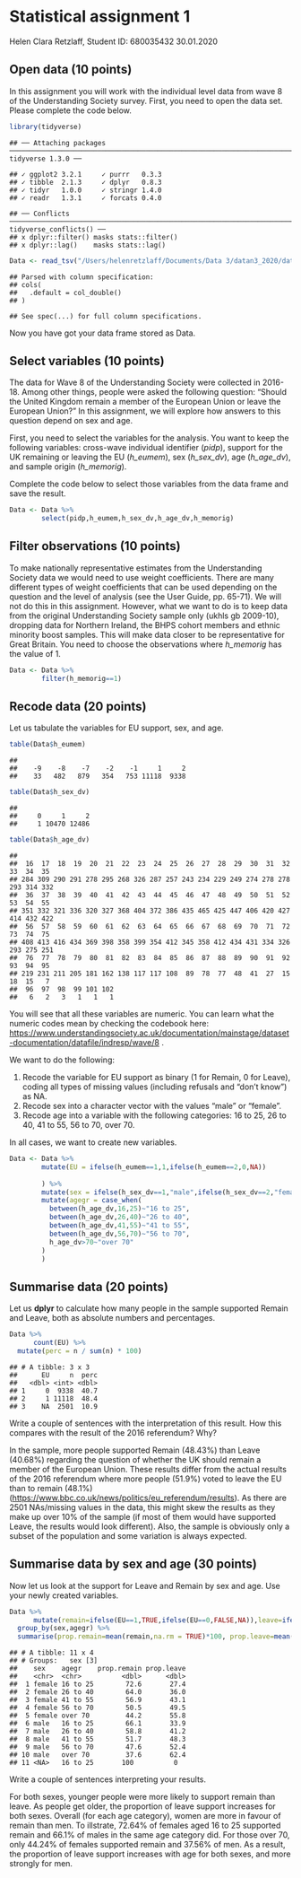 Statistical assignment 1
================
Helen Clara Retzlaff, Student ID: 680035432
30.01.2020

## Open data (10 points)

In this assignment you will work with the individual level data from
wave 8 of the Understanding Society survey. First, you need to open the
data set. Please complete the code
    below.

``` r
library(tidyverse)
```

    ## ── Attaching packages ───────────────────────────────────────────────────────────────────────────────────── tidyverse 1.3.0 ──

    ## ✓ ggplot2 3.2.1     ✓ purrr   0.3.3
    ## ✓ tibble  2.1.3     ✓ dplyr   0.8.3
    ## ✓ tidyr   1.0.0     ✓ stringr 1.4.0
    ## ✓ readr   1.3.1     ✓ forcats 0.4.0

    ## ── Conflicts ──────────────────────────────────────────────────────────────────────────────────────── tidyverse_conflicts() ──
    ## x dplyr::filter() masks stats::filter()
    ## x dplyr::lag()    masks stats::lag()

``` r
Data <- read_tsv("/Users/helenretzlaff/Documents/Data 3/datan3_2020/data/UKDA-6614-tab/tab/ukhls_w8/h_indresp.tab")
```

    ## Parsed with column specification:
    ## cols(
    ##   .default = col_double()
    ## )

    ## See spec(...) for full column specifications.

Now you have got your data frame stored as Data.

## Select variables (10 points)

The data for Wave 8 of the Understanding Society were collected in
2016-18. Among other things, people were asked the following question:
“Should the United Kingdom remain a member of the European Union or
leave the European Union?” In this assignment, we will explore how
answers to this question depend on sex and age.

First, you need to select the variables for the analysis. You want to
keep the following variables: cross-wave individual identifier (*pidp*),
support for the UK remaining or leaving the EU (*h\_eumem*), sex
(*h\_sex\_dv*), age (*h\_age\_dv*), and sample origin (*h\_memorig*).

Complete the code below to select those variables from the data frame
and save the result.

``` r
Data <- Data %>%
        select(pidp,h_eumem,h_sex_dv,h_age_dv,h_memorig)
```

## Filter observations (10 points)

To make nationally representative estimates from the Understanding
Society data we would need to use weight coefficients. There are many
different types of weight coefficients that can be used depending on the
question and the level of analysis (see the User Guide, pp. 65-71). We
will not do this in this assignment. However, what we want to do is to
keep data from the original Understanding Society sample only (ukhls gb
2009-10), dropping data for Northern Ireland, the BHPS cohort members
and ethnic minority boost samples. This will make data closer to be
representative for Great Britain. You need to choose the observations
where *h\_memorig* has the value of 1.

``` r
Data <- Data %>%
        filter(h_memorig==1)
```

## Recode data (20 points)

Let us tabulate the variables for EU support, sex, and age.

``` r
table(Data$h_eumem)
```

    ## 
    ##    -9    -8    -7    -2    -1     1     2 
    ##    33   482   879   354   753 11118  9338

``` r
table(Data$h_sex_dv)
```

    ## 
    ##     0     1     2 
    ##     1 10470 12486

``` r
table(Data$h_age_dv)
```

    ## 
    ##  16  17  18  19  20  21  22  23  24  25  26  27  28  29  30  31  32  33  34  35 
    ## 284 309 290 291 278 295 268 326 287 257 243 234 229 249 274 278 278 293 314 332 
    ##  36  37  38  39  40  41  42  43  44  45  46  47  48  49  50  51  52  53  54  55 
    ## 351 332 321 336 320 327 368 404 372 386 435 465 425 447 406 420 427 414 432 422 
    ##  56  57  58  59  60  61  62  63  64  65  66  67  68  69  70  71  72  73  74  75 
    ## 408 413 416 434 369 398 358 399 354 412 345 358 412 434 431 334 326 293 275 251 
    ##  76  77  78  79  80  81  82  83  84  85  86  87  88  89  90  91  92  93  94  95 
    ## 219 231 211 205 181 162 138 117 117 108  89  78  77  48  41  27  15  18  15   7 
    ##  96  97  98  99 101 102 
    ##   6   2   3   1   1   1

You will see that all these variables are numeric. You can learn what
the numeric codes mean by checking the codebook here:
<https://www.understandingsociety.ac.uk/documentation/mainstage/dataset-documentation/datafile/indresp/wave/8>
.

We want to do the following:

1)  Recode the variable for EU support as binary (1 for Remain, 0 for
    Leave), coding all types of missing values (including refusals and
    “don’t know”) as NA.
2)  Recode sex into a character vector with the values “male” or
    “female”.
3)  Recode age into a variable with the following categories: 16 to 25,
    26 to 40, 41 to 55, 56 to 70, over 70.

In all cases, we want to create new variables.

``` r
Data <- Data %>%
        mutate(EU = ifelse(h_eumem==1,1,ifelse(h_eumem==2,0,NA))
      
        ) %>%
        mutate(sex = ifelse(h_sex_dv==1,"male",ifelse(h_sex_dv==2,"female",NA))) %>%
        mutate(agegr = case_when(
          between(h_age_dv,16,25)~"16 to 25",
          between(h_age_dv,26,40)~"26 to 40",
          between(h_age_dv,41,55)~"41 to 55",
          between(h_age_dv,56,70)~"56 to 70",
          h_age_dv>70~"over 70"
        )
        )
```

## Summarise data (20 points)

Let us **dplyr** to calculate how many people in the sample supported
Remain and Leave, both as absolute numbers and percentages.

``` r
Data %>%
      count(EU) %>% 
  mutate(perc = n / sum(n) * 100)
```

    ## # A tibble: 3 x 3
    ##      EU     n  perc
    ##   <dbl> <int> <dbl>
    ## 1     0  9338  40.7
    ## 2     1 11118  48.4
    ## 3    NA  2501  10.9

Write a couple of sentences with the interpretation of this result. How
this compares with the result of the 2016 referendum? Why?

In the sample, more people supported Remain (48.43%) than Leave (40.68%)
regarding the question of whether the UK should remain a member of the
European Union. These results differ from the actual results of the 2016
referendum where more people (51.9%) voted to leave the EU than to
remain (48.1%)
(<https://www.bbc.co.uk/news/politics/eu_referendum/results>). As there
are 2501 NAs/missing values in the data, this might skew the results as
they make up over 10% of the sample (if most of them would have
supported Leave, the results would look different). Also, the sample is
obviously only a subset of the population and some variation is always
expected.

## Summarise data by sex and age (30 points)

Now let us look at the support for Leave and Remain by sex and age. Use
your newly created variables.

``` r
Data %>%
      mutate(remain=ifelse(EU==1,TRUE,ifelse(EU==0,FALSE,NA)),leave=ifelse(EU==0,TRUE,ifelse(EU==1,FALSE,NA)))%>% 
  group_by(sex,agegr) %>% 
  summarise(prop.remain=mean(remain,na.rm = TRUE)*100, prop.leave=mean(leave,na.rm = TRUE)*100)
```

    ## # A tibble: 11 x 4
    ## # Groups:   sex [3]
    ##    sex    agegr    prop.remain prop.leave
    ##    <chr>  <chr>          <dbl>      <dbl>
    ##  1 female 16 to 25        72.6       27.4
    ##  2 female 26 to 40        64.0       36.0
    ##  3 female 41 to 55        56.9       43.1
    ##  4 female 56 to 70        50.5       49.5
    ##  5 female over 70         44.2       55.8
    ##  6 male   16 to 25        66.1       33.9
    ##  7 male   26 to 40        58.8       41.2
    ##  8 male   41 to 55        51.7       48.3
    ##  9 male   56 to 70        47.6       52.4
    ## 10 male   over 70         37.6       62.4
    ## 11 <NA>   16 to 25       100          0

Write a couple of sentences interpreting your results.

For both sexes, younger people were more likely to support remain than
leave. As people get older, the proportion of leave support increases
for both sexes. Overall (for each age category), women are more in
favour of remain than men. To illstrate, 72.64% of females aged 16 to 25
supported remain and 66.1% of males in the same age category did. For
those over 70, only 44.24% of females supported remain and 37.56% of
men. As a result, the proportion of leave support increases with age for
both sexes, and more strongly for men.
